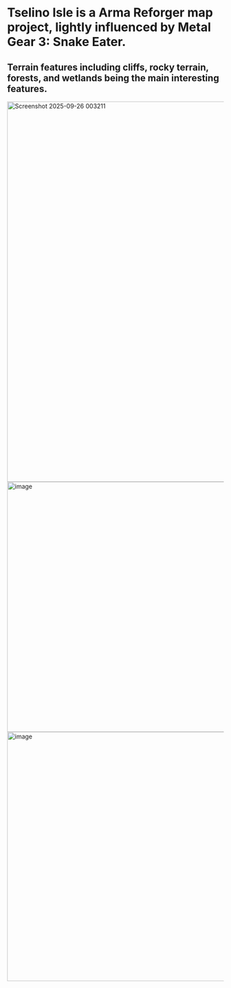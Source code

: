 # Tselino Isle is a Arma Reforger map project, lightly influenced by Metal Gear 3: Snake Eater.
## Terrain features including cliffs, rocky terrain, forests, and wetlands being the main interesting features.
<img width="1575" height="885" alt="Screenshot 2025-09-26 003211" src="https://github.com/user-attachments/assets/1da3fed4-e60d-4d90-b18a-e6b29bc7a1c8" />

<img width="899" height="582" alt="image" src="https://github.com/user-attachments/assets/430a22df-a08a-4d97-9dfc-9632b8ccdc9b" />
<img width="852" height="580" alt="image" src="https://github.com/user-attachments/assets/ee5ce7f7-0b71-4217-a821-5c607a4cb79f" />
